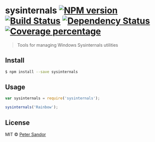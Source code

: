 # sysinternals [![NPM version][npm-image]][npm-url] [![Build Status][travis-image]][travis-url] [![Dependency Status][daviddm-image]][daviddm-url] [![Coverage percentage][coveralls-image]][coveralls-url]
> Tools for managing Windows Sysinternals utilities


## Install

```sh
$ npm install --save sysinternals
```


## Usage

```js
var sysinternals = require('sysinternals');

sysinternals('Rainbow');
```

## License

MIT © [Peter Sandor]()


[npm-image]: https://badge.fury.io/js/sysinternals.svg
[npm-url]: https://npmjs.org/package/sysinternals
[travis-image]: https://travis-ci.org//sysinternals.svg?branch=master
[travis-url]: https://travis-ci.org//sysinternals
[daviddm-image]: https://david-dm.org//sysinternals.svg?theme=shields.io
[daviddm-url]: https://david-dm.org//sysinternals
[coveralls-image]: https://coveralls.io/repos//sysinternals/badge.svg
[coveralls-url]: https://coveralls.io/r//sysinternals
